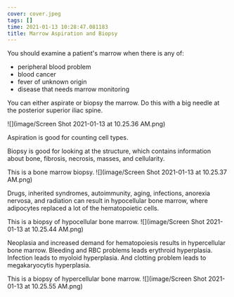 ```yaml
---
cover: cover.jpeg
tags: []
time: 2021-01-13 10:28:47.081183
title: Marrow Aspiration and Biopsy
---
```


You should examine a patient's marrow when there is any of:

- peripheral blood problem
- blood cancer
- fever of unknown origin
- disease that needs marrow monitoring

You can either aspirate or biopsy the marrow.
Do this with a big needle at the posterior superior iliac spine.

![](image/Screen Shot 2021-01-13 at 10.25.36 AM.png)

Aspiration is good for counting cell types.

Biopsy is good for looking at the structure, which contains information about bone, fibrosis, necrosis, masses, and cellularity.

This is a bone marrow biopsy.
![](image/Screen Shot 2021-01-13 at 10.25.37 AM.png)

Drugs, inherited syndromes, autoimmunity, aging, infections, anorexia nervosa, and radiation can result in hypocellular bone marrow, where adipocytes replaced a lot of the hematopoietic cells.

This is a biopsy of hypocellular bone marrow.
![](image/Screen Shot 2021-01-13 at 10.25.44 AM.png)

Neoplasia and increased demand for hematopoiesis results in hypercellular bone marrow.
Bleeding and RBC problems leads erythroid hyperplasia.
Infection leads to myoloid hyperplasia.
And clotting problem leads to megakaryocytis hyperplasia.

This is a biopsy of hypercellular bone marrow.
![](image/Screen Shot 2021-01-13 at 10.25.55 AM.png)

